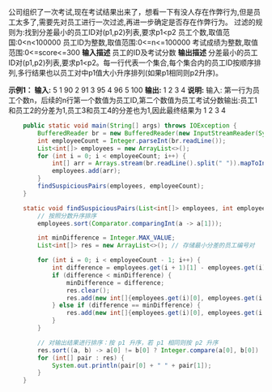 公司组织了一次考试,现在考试结果出来了，想看一下有没人存在作弊行为,但是员工太多了,需要先对员工进行一次过滤,再进一步确定是否存在作弊行为。
过滤的规则为:找到分差最小的员工ID对(p1,p2)列表,要求p1<p2
员工个数,取值范国:0<n<100000
员工ID为整数,取值范围:0<=n<=100000
考试成绩为整数,取值范围:0<=score<=300
**输入描述**
员工的ID及考试分数
**输出描述**
分差最小的员工ID对(p1,p2)列表,要求p1<p2。每一行代表一个集合,每个集合内的员工ID按顺序排列,多行结果也以员工对中p1值大小升序排列(如果p1相同则p2升序)。

**示例1：
输入:**
5
1 90
2 91
3 95
4 96
5 100
**输出:**
1 2
3 4
**说明:**
输入: 第一行为员工个数n，后续的n行第一个数值为员工ID,第二个数值为员工考试分数输出:员工1和员工2的分差为1,员工3和员工4的分差也为1,因此最终结果为
1 2
3 4



~~~java
    public static void main(String[] args) throws IOException {
        BufferedReader br = new BufferedReader(new InputStreamReader(System.in));
        int employeeCount = Integer.parseInt(br.readLine());
        List<int[]> employees = new ArrayList<>();
        for (int i = 0; i < employeeCount; i++) {
            int[] arr = Arrays.stream(br.readLine().split(" ")).mapToInt(Integer::parseInt).toArray();
            employees.add(arr);
        }
        findSuspiciousPairs(employees, employeeCount);
    }

    static void findSuspiciousPairs(List<int[]> employees, int employeeCount) {
        // 按照分数升序排序
        employees.sort(Comparator.comparingInt(a -> a[1]));

        int minDifference = Integer.MAX_VALUE;
        List<int[]> res = new ArrayList<>(); // 存储最小分差的员工编号对

        for (int i = 0; i < employeeCount - 1; i++) {
            int difference = employees.get(i + 1)[1] - employees.get(i)[1];
            if (difference < minDifference) {
                minDifference = difference;
                res.clear();
                res.add(new int[]{employees.get(i)[0], employees.get(i + 1)[0]});
            } else if (difference == minDifference) {
                res.add(new int[]{employees.get(i)[0], employees.get(i + 1)[0]});
            }
        }

        // 对输出结果进行排序：按 p1 升序，若 p1 相同则按 p2 升序
        res.sort((a, b) -> a[0] != b[0] ? Integer.compare(a[0], b[0]) : Integer.compare(a[1], b[1]));
        for (int[] pair : res) {
            System.out.println(pair[0] + " " + pair[1]);
        }
    }
~~~

